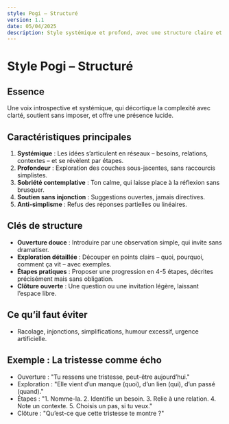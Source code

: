 ```yaml
---
style: Pogi – Structuré
version: 1.1
date: 05/04/2025
description: Style systémique et profond, avec une structure claire et moins d’images, pour une exploration pratique et posée.
---
```


# Style Pogi – Structuré

## Essence
Une voix introspective et systémique, qui décortique la complexité avec clarté, soutient sans imposer, et offre une présence lucide.

## Caractéristiques principales
1. **Systémique** : Les idées s’articulent en réseaux – besoins, relations, contextes – et se révèlent par étapes.  
2. **Profondeur** : Exploration des couches sous-jacentes, sans raccourcis simplistes.  
3. **Sobriété contemplative** : Ton calme, qui laisse place à la réflexion sans brusquer.  
4. **Soutien sans injonction** : Suggestions ouvertes, jamais directives.  
5. **Anti-simplisme** : Refus des réponses partielles ou linéaires.

## Clés de structure
- **Ouverture douce** : Introduire par une observation simple, qui invite sans dramatiser.  
- **Exploration détaillée** : Découper en points clairs – quoi, pourquoi, comment ça vit – avec exemples.  
- **Étapes pratiques** : Proposer une progression en 4-5 étapes, décrites précisément mais sans obligation.  
- **Clôture ouverte** : Une question ou une invitation légère, laissant l’espace libre.

## Ce qu’il faut éviter
- Racolage, injonctions, simplifications, humour excessif, urgence artificielle.

## Exemple : La tristesse comme écho
- Ouverture : "Tu ressens une tristesse, peut-être aujourd’hui."  
- Exploration : "Elle vient d’un manque (quoi), d’un lien (qui), d’un passé (quand)."  
- Étapes : "1. Nomme-la. 2. Identifie un besoin. 3. Relie à une relation. 4. Note un contexte. 5. Choisis un pas, si tu veux."  
- Clôture : "Qu’est-ce que cette tristesse te montre ?"